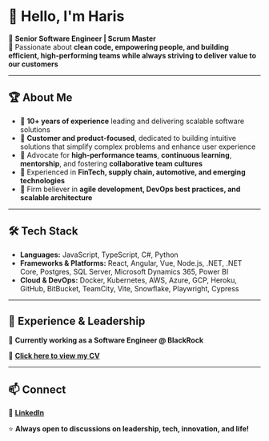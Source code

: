 # 👋 Hello, I'm Haris

🚀 **Senior Software Engineer | Scrum Master**  
🎯 Passionate about **clean code, empowering people, and building efficient, high-performing teams while always striving to deliver value to our customers**

---

## 🏆 About Me
- 🔹 **10+ years of experience** leading and delivering scalable software solutions
- 🔹 **Customer and product-focused**, dedicated to building intuitive solutions that simplify complex problems and enhance user experience
- 🔹 Advocate for **high-performance teams**, **continuous learning**, **mentorship**, and fostering **collaborative team cultures**
- 🔹 Experienced in **FinTech, supply chain, automotive, and emerging technologies**
- 🔹 Firm believer in **agile development, DevOps best practices, and scalable architecture**

---

## 🛠️ Tech Stack
- **Languages:** JavaScript, TypeScript, C#, Python
- **Frameworks & Platforms:** React, Angular, Vue, Node.js, .NET, .NET Core, Postgres, SQL Server, Microsoft Dynamics 365, Power BI
- **Cloud & DevOps:** Docker, Kubernetes, AWS, Azure, GCP, Heroku, GitHub, BitBucket, TeamCity, Vite, Snowflake, Playwright, Cypress

---

## 🌟 Experience & Leadership
🏢 **Currently working as a Software Engineer @ BlackRock**

📄 **[Click here to view my CV](https://1drv.ms/b/c/a2f6cf8ddc57b53b/EeZl_0-NA1xPtOyyxAf3aBkBC6qcVKOgqKR2zVQkAp_9ZQ?e=fno3B3)**

---

## 📫 Connect
💼 **[LinkedIn](https://www.linkedin.com/in/harissg/)**

⭐ **Always open to discussions on leadership, tech, innovation, and life!**  